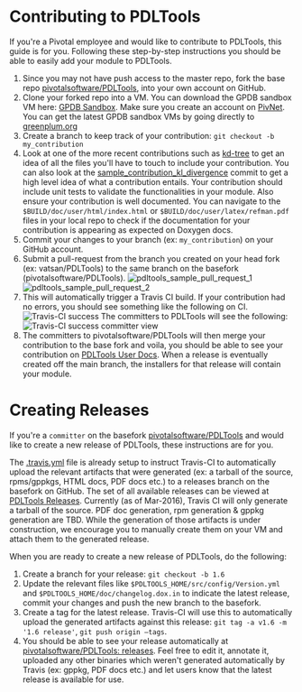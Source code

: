 Contributing to PDLTools
=========================
If you're a Pivotal employee and would like to contribute to PDLTools, this guide is for you. Following these step-by-step instructions you should be able to easily add your module to PDLTools.

1. Since you may not have push access to the master repo, fork the base repo [pivotalsoftware/PDLTools](https://github.com/pivotalsoftware/PDLTools), into your own account on GitHub.
2. Clone your forked repo into a VM. You can download the GPDB sandbox VM here: [GPDB Sandbox](https://network.pivotal.io/products/pivotal-gpdb#/releases/567/file_groups/337). Make sure you create an account on [PivNet](http://network.pivotal.io). You can get the latest GPDB sandbox VMs by going directly to [greenplum.org](http://greenplum.org)
3. Create a branch to keep track of your contribution: `git checkout -b my_contribution`
4. Look at one of the more recent contributions such as [kd-tree](https://github.com/pivotalsoftware/PDLTools/pull/11/commits/84dcf00b72c5d4a9f11b299d7fa8b3d3b02010c7) to get an idea of all the files you'll have to touch to include your contribution. You can also look at the [sample_contribution_kl_divergence](https://github.com/pivotalsoftware/PDLTools/commit/9a0980a1b2b64a1a04c7ecfa76b233273779d191) commit to get a high level idea of what a contribution entails. Your contribution should include unit tests to validate the functionalities in your module. Also ensure your contribution is well documented. You can navigate to the `$BUILD/doc/user/html/index.html` or `$BUILD/doc/user/latex/refman.pdf` files in your local repo to check if the documentation for your contribution is appearing as expected on Doxygen docs.
5. Commit your changes to your branch (ex: `my_contribution`) on your GitHub account.
6. Submit a pull-request from the branch you created on your head fork (ex: vatsan/PDLTools) to the same branch on the basefork (pivotalsoftware/PDLTools).
![pdltools_sample_pull_request_1](https://github.com/pivotalsoftware/PDLTools/blob/master/doc/imgs/pdltools_sample_pull_request_1.png)
![pdltools_sample_pull_request_2](https://github.com/pivotalsoftware/PDLTools/blob/master/doc/imgs/pdltools_sample_pull_request_2.png)
7. This will automatically trigger a Travis CI build. If your contribution had no errors, you should see something like the following on CI.
![Travis-CI success](https://github.com/pivotalsoftware/PDLTools/blob/master/doc/imgs/pdltools_sample_travis.png)
The committers to PDLTools will see the following:
![Travis-CI success committer view](https://github.com/pivotalsoftware/PDLTools/blob/master/doc/imgs/pdltools_pull_request_travis_success.png)
8. The committers to pivotalsoftware/PDLTools will then merge your contribution to the base fork and voila, you should be able to see your contribution on [PDLTools User Docs](http://pivotalsoftware.github.io/PDLTools/). When a release is eventually created off the main branch, the installers for that release will contain your module.
 
Creating Releases
=================
If you're a `committer` on the basefork [pivotalsoftware/PDLTools](https://github.com/pivotalsoftware/PDLTools) and would like to create a new release of PDLTools, these instructions are for you.

The [.travis.yml](https://github.com/pivotalsoftware/PDLTools/blob/master/.travis.yml) file is already setup to instruct Travis-CI to automatically upload the relevant artifacts that were generated (ex: a tarball of the source, rpms/gppkgs, HTML docs, PDF docs etc.) to a releases branch on the basefork on GitHub. The set of all available releases can be viewed at [PDLTools Releases](https://github.com/pivotalsoftware/PDLTools/releases). Currently (as of Mar-2016), Travis CI will only generate a tarball of the source. PDF doc generation, rpm generation & gppkg generation are TBD. While the generation of those artifacts is under construction, we encourage you to manually create them on your VM and attach them to the generated release.

When you are ready to create a new release of PDLTools, do the following:

1. Create a branch for your release: `git checkout -b 1.6`
2. Update the relevant files like `$PDLTOOLS_HOME/src/config/Version.yml` and `$PDLTOOLS_HOME/doc/changelog.dox.in` to indicate the latest release, commit your changes and push the new branch to the basefork.
3. Create a tag for the latest release. Travis-CI will use this to automatically upload the generated artifacts against this release: `git tag -a v1.6 -m '1.6 release'`, `git push origin —tags`.
4. You should be able to see your release automatically at [pivotalsoftware/PDLTools: releases](https://github.com/pivotalsoftware/PDLTools/releases). Feel free to edit it, annotate it, uploaded any other binaries which weren't generated automatically by Travis (ex: gppkg, PDF docs etc.) and let users know that the latest release is available for use.

